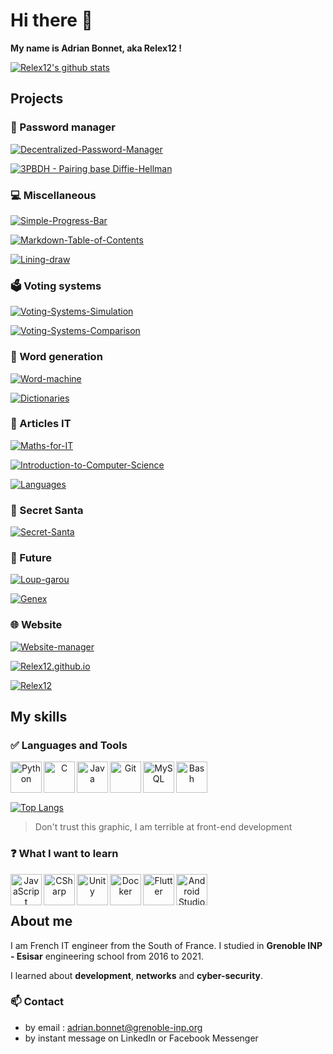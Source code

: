 <!---[pas sur le site]--->
<!---esisar-tp--->
<!---cours_python (mettre dans languages)--->
<!---esisar cs351 (mettre dans esisar)--->
<!---esisar porojet ogar (mettre dans esisar)--->

# Hi there 👋

**My name is Adrian Bonnet, aka Relex12 !**

[![Relex12's github stats](https://github-readme-stats.vercel.app/api?username=Relex12&show_icons=true&count_private=true)](https://github.com/anuraghazra/github-readme-stats)

## Projects

### 🔐 Password manager

[![Decentralized-Password-Manager](https://github-readme-stats.vercel.app/api/pin/?username=Relex12&repo=Decentralized-Password-Manager)](https://relex12.github.io/fr/Decentralized-Password-Manager)

[![3PBDH - Pairing base Diffie-Hellman](https://github-readme-stats.vercel.app/api/pin/?username=Relex12&repo=3PBDH)](https://relex12.github.io/fr/3PBDH)

### 💻 Miscellaneous

[![Simple-Progress-Bar](https://github-readme-stats.vercel.app/api/pin/?username=Relex12&repo=Simple-Progress-Bar)](https://relex12.github.io/Simple-Progress-Bar)

[![Markdown-Table-of-Contents](https://github-readme-stats.vercel.app/api/pin/?username=Relex12&repo=Markdown-Table-of-Contents)](https://relex12.github.io/Markdown-Table-of-Contents)

[![Lining-draw](https://github-readme-stats.vercel.app/api/pin/?username=Relex12&repo=Lining-draw)](https://relex12.github.io/Lining-draw)

### 🗳️ Voting systems

[![Voting-Systems-Simulation](https://github-readme-stats.vercel.app/api/pin/?username=Relex12&repo=Voting-Systems-Simulation)](https://relex12.github.io/Voting-Systems-Simulation)

[![Voting-Systems-Comparison](https://github-readme-stats.vercel.app/api/pin/?username=Relex12&repo=Voting-Systems-Comparison)](https://relex12.github.io/fr/Voting-Systems-Comparison)

### 📠 Word generation

[![Word-machine](https://github-readme-stats.vercel.app/api/pin/?username=Relex12&repo=Word-machine)](https://relex12.github.io/Word-machine)

[![Dictionaries](https://github-readme-stats.vercel.app/api/pin/?username=Relex12&repo=Dictionaries)](https://relex12.github.io/Dictionaries)

### 📰 Articles IT

[![Maths-for-IT](https://github-readme-stats.vercel.app/api/pin/?username=Relex12&repo=Maths-for-IT)](https://relex12.github.io/fr/Maths-for-IT)

[![Introduction-to-Computer-Science](https://github-readme-stats.vercel.app/api/pin/?username=Relex12&repo=Introduction-to-Computer-Science)](https://relex12.github.io/fr/Introduction-to-Computer-Science)

[![Languages](https://github-readme-stats.vercel.app/api/pin/?username=Relex12&repo=Languages)](https://relex12.github.io/fr/Languages)

### 🎁 Secret Santa

[![Secret-Santa](https://github-readme-stats.vercel.app/api/pin/?username=Relex12&repo=Secret-Santa)](https://relex12.github.io/fr/Secret-Santa)

### 🔮 Future

[![Loup-garou](https://github-readme-stats.vercel.app/api/pin/?username=Relex12&repo=Loup-garou)](https://relex12.github.io/fr/Loup-garou)

[![Genex](https://github-readme-stats.vercel.app/api/pin/?username=Relex12&repo=Genex)](https://relex12.github.io/fr/Genex)

### 🌐 Website

[![Website-manager](https://github-readme-stats.vercel.app/api/pin/?username=Relex12&repo=Website-manager)](https://github.com/Relex12/Website-manager)

[![Relex12.github.io](https://github-readme-stats.vercel.app/api/pin/?username=Relex12&repo=Relex12.github.io)](https://github.com/Relex12/Relex12.github.io)

[![Relex12](https://github-readme-stats.vercel.app/api/pin/?username=Relex12&repo=Relex12)](https://github.com/Relex12/Relex12)

## My skills

### ✅ Languages and Tools

<center>
<img align="left" alt="Python" width="50px" src="https://cdn.jsdelivr.net/npm/simple-icons@v3/icons/python.svg"/>
<img align="left" alt="C" width="50px" src="https://cdn.jsdelivr.net/npm/simple-icons@v3/icons/c.svg"/>
<img align="left" alt="Java" width="50px" src="https://cdn.jsdelivr.net/npm/simple-icons@v3/icons/java.svg"/>
<img align="left" alt="Git" width="50px" src="https://cdn.jsdelivr.net/npm/simple-icons@v3/icons/git.svg"/>
<img align="left" alt="MySQL" width="50px" src="https://cdn.jsdelivr.net/npm/simple-icons@v3/icons/mysql.svg"/>
<img align="left" alt="Bash" width="50px" src="https://cdn.jsdelivr.net/npm/simple-icons@v3/icons/gnubash.svg"/>
<br/><br/>
</center>
<br/>

[![Top Langs](https://github-readme-stats.vercel.app/api/top-langs/?username=Relex12&layout=compact)](https://github.com/anuraghazra/github-readme-stats)

> Don't trust this graphic, I am terrible at front-end development

### ❓ What I want to learn

<center>
<img align="left" alt="JavaScript" width="50px" src="https://cdn.jsdelivr.net/npm/simple-icons@v3/icons/javascript.svg"/>
<img align="left" alt="CSharp" width="50px" src="https://cdn.jsdelivr.net/npm/simple-icons@v3/icons/csharp.svg"/><img align="left" alt="Unity" width="50px" src="https://cdn.jsdelivr.net/npm/simple-icons@v3/icons/unity.svg"/>
<img align="left" alt="Docker" width="50px" src="https://cdn.jsdelivr.net/npm/simple-icons@v3/icons/docker.svg"/>
<img align="left" alt="Flutter" width="50px" src="https://cdn.jsdelivr.net/npm/simple-icons@v3/icons/flutter.svg"/> <img align="left" alt="Android Studio" width="50px" src="https://cdn.jsdelivr.net/npm/simple-icons@v3/icons/androidstudio.svg"/>
<br/><br/>
</center>

## About me

I am French IT engineer from the South of France. I studied in **Grenoble INP - Esisar** engineering school from 2016 to 2021.

I learned about **development**, **networks** and **cyber-security**.

### 📫 Contact

* by email : adrian.bonnet@grenoble-inp.org
* by instant message on LinkedIn or Facebook Messenger
